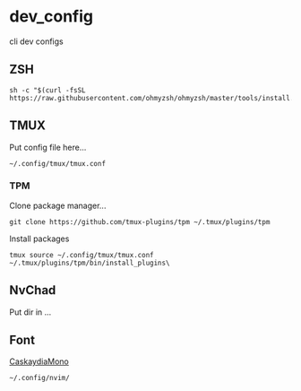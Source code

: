 # dev_config
cli dev configs

## ZSH

```
sh -c "$(curl -fsSL https://raw.githubusercontent.com/ohmyzsh/ohmyzsh/master/tools/install.sh)"
```

## TMUX

Put config file here...

```
~/.config/tmux/tmux.conf
```

### TPM

Clone package manager...

```
git clone https://github.com/tmux-plugins/tpm ~/.tmux/plugins/tpm
```

Install packages

```
tmux source ~/.config/tmux/tmux.conf
~/.tmux/plugins/tpm/bin/install_plugins\
```

## NvChad

Put dir in ...

## Font

[CaskaydiaMono](https://www.nerdfonts.com/font-downloads)

```
~/.config/nvim/
```
